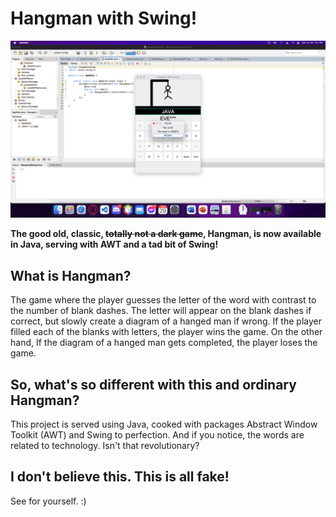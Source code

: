 # Hangman with Swing!
![](./HangmanSwing/HangmanPreview.png)

**The good old, classic, ~~totally not a dark game~~, Hangman, is now available in Java, serving with AWT and a tad bit of Swing!**

## What is Hangman?

The game where the player guesses the letter of the word with contrast to the number of blank dashes. The letter will appear on the blank dashes if correct, but slowly create a diagram of a hanged man if wrong. If the player filled each of the blanks with letters, the player wins the game. On the other hand, If the diagram of a hanged man gets completed, the player loses the game.

## So, what's so different with this and ordinary Hangman?

This project is served using Java, cooked with packages Abstract Window Toolkit (AWT) and Swing to perfection. And if you notice, the words are related to technology. Isn't that revolutionary?

## I don't believe this. This is all fake!

See for yourself. :)

[](https://raw.githubusercontent.com/Starea10/Robles-Tabang-Vergara-Zarate-BSCS1B/HangmanSwing/HangmanVidPreview.mov)
